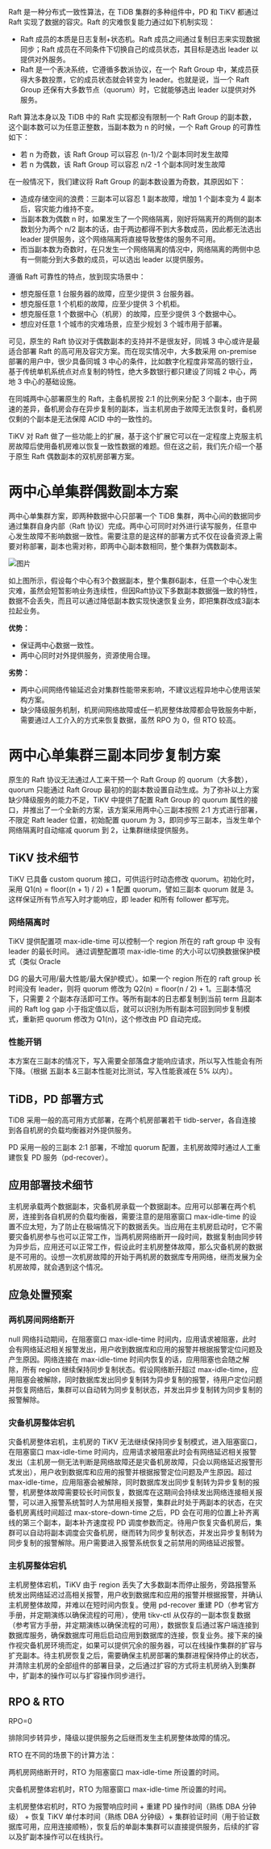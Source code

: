 Raft 是一种分布式一致性算法，在 TiDB 集群的多种组件中，PD 和 TiKV 都通过 Raft 实现了数据的容灾。Raft 的灾难恢复能力通过如下机制实现：

* Raft 成员的本质是日志复制+状态机。Raft 成员之间通过复制日志来实现数据同步；Raft 成员在不同条件下切换自己的成员状态，其目标是选出 leader 以提供对外服务。
* Raft 是一个表决系统，它遵循多数派协议，在一个 Raft Group 中，某成员获得大多数投票，它的成员状态就会转变为 leader。也就是说，当一个 Raft Group 还保有大多数节点（quorum）时，它就能够选出 leader 以提供对外服务。

Raft 算法本身以及 TiDB 中的 Raft 实现都没有限制一个 Raft Group 的副本数，这个副本数可以为任意正整数，当副本数为 n 的时候，一个 Raft Group 的可靠性如下：

* 若 n 为奇数，该 Raft Group 可以容忍 (n-1)/2 个副本同时发生故障
* 若 n 为偶数，该 Raft Group 可以容忍 n/2 -1 个副本同时发生故障

	

在一般情况下，我们建议将 Raft Group 的副本数设置为奇数，其原因如下：

* 造成存储空间的浪费：三副本可以容忍 1 副本故障，增加 1 个副本变为 4 副本后，容灾能力维持不变。
* 当副本数为偶数 n 时，如果发生了一个网络隔离，刚好将隔离开的两侧的副本数划分为两个 n/2 副本的话，由于两边都得不到大多数成员，因此都无法选出 leader 提供服务，这个网络隔离将直接导致整体的服务不可用。
* 而当副本数为奇数时，在只发生一个网络隔离的情况中，网络隔离的两侧中总有一侧能分到大多数的成员，可以选出 leader 以提供服务。

遵循 Raft 可靠性的特点，放到现实场景中：

* 想克服任意 1 台服务器的故障，应至少提供 3 台服务器。
* 想克服任意 1 个机柜的故障，应至少提供 3 个机柜。
* 想克服任意 1 个数据中心（机房）的故障，应至少提供 3 个数据中心。
* 想应对任意 1 个城市的灾难场景，应至少规划 3 个城市用于部署。

可见，原生的 Raft 协议对于偶数副本的支持并不是很友好，同城 3 中心或许是最适合部署 Raft 的高可用及容灾方案。而在现实情况中，大多数采用 on-premise 部署的用户中，很少具备同城 3 中心的条件，比如数字化程度非常高的银行业，基于传统单机系统点对点复制的特性，绝大多数银行都只建设了同城 2 中心，两地 3 中心的基础设施。

在同城两中心部署原生的 Raft，主备机房按 2:1 的比例来分配 3 个副本，由于网速的差异，备机房会存在异步复制的副本，当主机房由于故障无法恢复时，备机房仅剩的个副本是无法保障 ACID 中的一致性的。

TiKV 对 Raft 做了一些功能上的扩展，基于这个扩展它可以在一定程度上克服主机房故障后使用备机房难以恢复一致性数据的难题。但在这之前，我们先介绍一个基于原生 Raft 偶数副本的双机房部署方案。

# **两中心单集群偶数副本方案**
两中心单集群方案，即两种数据中心只部署一个 TiDB 集群，两中心间的数据同步通过集群自身内部（Raft 协议）完成。两中心可同时对外进行读写服务，任意中心发生故障不影响数据一致性。需要注意的是这样的部署方式不仅在设备资源上需要对称部署，副本也需对称，即两中心副本数相同，整个集群为偶数副本。

![图片](https://uploader.shimo.im/f/z0jNPa92f70wXq8F.png!thumbnail)

如上图所示，假设每个中心有3个数据副本，整个集群6副本，任意一个中心发生灾难，虽然会短暂影响业务连续性，但因Raft协议下多数副本数据强一致的特性，数据不会丢失，而且可以通过降低副本数实现快速恢复业务，即把集群改成3副本拉起业务。

**优势：**

* 保证两中心数据一致性。
* 两中心同时对外提供服务，资源使用合理。

**劣势：**

* 两中心间网络传输延迟会对集群性能带来影响，不建议远程异地中心使用该架构方案。
* 缺少降级服务机制，机房间网络故障或任一机房整体故障都会导致服务中断，需要通过人工介入的方式来恢复数据，虽然 RPO 为 0，但 RTO 较高。
# **两中心单集群三副本同步复制方案**
原生的 Raft 协议无法通过人工来干预一个 Raft Group 的 quorum（大多数），quorum 只能通过 Raft Group 最初的的副本数设置自动生成。为了弥补以上方案缺少降级服务的能力不足，TiKV 中提供了配置 Raft Group 的 quorum 属性的接口，并推出了一个全新的方案，该方案采用两中心三副本按照 2:1 方式进行部署，不限定 Raft leader 位置，初始配置 quorum 为 3，即同步写三副本，当发生单个网络隔离时自动缩减 quorum 到 2，让集群继续提供服务。

## TiKV 技术细节
TiKV 已具备 custom quorum 接口，可供运行时动态修改 quorum。初始化时，采用 Q1(n) = floor((n + 1) / 2) + 1 配置 quorum，譬如三副本 quorum 就是 3。这样保证所有节点写入时才能响应，即 leader 和所有 follower 都写完。

### 网络隔离时
TiKV 提供配置项 max-idle-time 可以控制一个 region 所在的 raft group 中 没有 leader 的最长时间。 通过调整配置项 max-idle-time 的大小可以切换数据保护模式（类似 Oracle

 DG 的最大可用/最大性能/最大保护模式）。如果一个 region 所在的 raft group 长时间没有 leader，则将 quorum 修改为 Q2(n) = floor(n / 2) + 1。三副本情况下，只需要 2 个副本存活即可工作。等所有副本的日志都复制到当前 term 且副本间的 Raft log gap 小于指定值以后，就可以识别为所有副本可回到同步复制模式，重新把 quorum 修改为 Q1(n)，这个修改由 PD 自动完成。

### 性能开销
本方案在三副本的情况下，写入需要全部落盘才能响应请求，所以写入性能会有所下降。（根据 五副本 &三副本性能对比测试，写入性能衰减在 5% 以内）。

## TiDB，PD 部署方式
TiDB 采用一般的高可用方式部署，在两个机房部署若干 tidb-server，各自连接到各自机房的负载均衡器对外提供服务。

PD 采用一般的三副本 2:1 部署，不增加 quorum 配置，主机房故障时通过人工重建恢复 PD 服务（pd-recover）。

## 应用部署技术细节
主机房承载两个数据副本，灾备机房承载一个数据副本。应用可以部署在两个机房，连接到各自机房的负载均衡器，需要注意的是阻塞窗口 max-idle-time 的设置不应太短，为了防止在极端情况下的数据丢失。当应用在主机房启动时，它不需要灾备机房参与也可以正常工作，当两机房网络断开一段时间，数据复制由同步转为异步后，应用还可以正常工作，假设此时主机房整体故障，那么灾备机房的数据是不可用的。设想一次机房故障的开始于两机房的数据库专用网络，继而发展为全机房故障，就会遇到这个情况。

## 应急处置预案
### 两机房间网络断开
null
网络抖动期间，在阻塞窗口 max-idle-time 时间内，应用请求被阻塞，此时会有网络延迟相关报警发出，用户收到数据库和应用的报警并根据报警定位问题及产生原因。网络连接在 max-idle-time 时间内恢复的话，应用阻塞也会随之解除，所有 region 继续保持同步复制状态。假设网络断开超过 max-idle-time，应用阻塞会被解除，同时数据库发出同步复制转为异步复制的报警，待用户定位问题并恢复网络后，集群可以自动转为同步复制状态，并发出异步复制转为同步复制的报警解除。

### 灾备机房整体宕机
灾备机房整体宕机，主机房的 TiKV 无法继续保持同步复制模式，进入阻塞窗口，在阻塞窗口 max-idle-time 时间内，应用请求被阻塞此时会有网络延迟相关报警发出（主机房一侧无法判断是网络故障还是灾备机房故障，只会以网络延迟报警形式发出），用户收到数据库和应用的报警并根据报警定位问题及产生原因。超过 max-idle-time，应用阻塞会被解除，同时数据库发出同步复制转为异步复制的报警，机房整体故障需要较长时间恢复，数据库在这期间会持续发出网络连接相关报警，可以进入报警系统暂时人为禁用相关报警，集群此时处于两副本的状态，在灾备机房离线时间超过 max-store-down-time 之后，PD 会在可用的位置上补齐离线的第三个副本，副本补齐速度视 PD 调度参数而定。待用户恢复灾备机房后，集群可以自动将副本调度会灾备机房，继而转为同步复制状态，并发出异步复制转为同步复制的报警解除。用户需要进入报警系统恢复之前禁用的网络延迟报警。

### 主机房整体宕机
主机房整体宕机，TiKV 由于 region 丢失了大多数副本而停止服务，旁路报警系统发出网络延迟过高相关报警，用户收到数据库和应用的报警并根据报警，并确认主机房整体故障，并难以在短时间内恢复。使用 pd-recover 重建 PD（参考官方手册，并定期演练以确保流程的可用），使用 tikv-ctl 从仅存的一副本恢复数据（参考官方手册，并定期演练以确保流程的可用），数据恢复后通过客户端连接到数据库服务，确保数据库可用后启动应用到数据库的连接，恢复业务。接下来的操作视灾备机房环境而定，如果可以提供冗余的服务器，可以在线操作集群的扩容与扩充副本。待主机房恢复之后，需要确保主机房部署的集群进程保持停止的状态，并清除主机房的全部组件的部署目录，之后通过扩容的方式将主机房纳入到集群中，扩副本的操作可以与扩容操作同步进行。

## RPO & RTO
RPO=0

排除同步转异步，降级以提供服务之后继而发生主机房整体故障的情况。

RTO 在不同的场景下的计算方法：

两机房网络断开时，RTO 为阻塞窗口 max-idle-time 所设置的时间。

灾备机房整体宕机时，RTO 为阻塞窗口 max-idle-time 所设置的时间。

主机房整体宕机时，RTO 为报警响应时间 + 重建 PD 操作时间（熟练 DBA 分钟级） + 恢复 TiKV 单付本时间（熟练 DBA 分钟级）+ 集群验证时间（用于验证数据库可用，应用连接顺畅），恢复后的单副本集群可以直接提供服务，后续的扩容以及扩副本操作可以在线执行。
